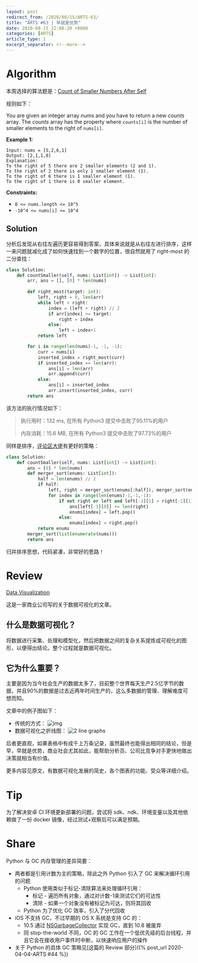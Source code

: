 ```yaml
---
layout: post
redirect_from: /2020/08/15/ARTS-63/
title: "ARTS #63 | 早就是优势"
date: 2020-08-15 22:08:20 +0800
categories: [ARTS]
article_type: 1
excerpt_separator: <!--more-->
---
```



# Algorithm

本周选择的算法题是：[Count of Smaller Numbers After Self](https://leetcode.com/problems/count-of-smaller-numbers-after-self/)

<!--more-->

规则如下：

You are given an integer array *nums* and you have to return a new *counts* array. The *counts* array has the property where `counts[i]` is the number of smaller elements to the right of `nums[i]`.

 

**Example 1:**

```
Input: nums = [5,2,6,1]
Output: [2,1,1,0]
Explanation:
To the right of 5 there are 2 smaller elements (2 and 1).
To the right of 2 there is only 1 smaller element (1).
To the right of 6 there is 1 smaller element (1).
To the right of 1 there is 0 smaller element.
```

 

**Constraints:**

- `0 <= nums.length <= 10^5`
- `-10^4 <= nums[i] <= 10^4`

## Solution

分析后发现从右往左遍历更容易得到答案，具体来说就是从右往左进行排序，这样一来问题就减化成了如何快速找到一个数字的位置，很自然就用了 right-most 的二分查找：

```python
class Solution:
    def countSmaller(self, nums: List[int]) -> List[int]:
        arr, ans = [], [0] * len(nums)
            
        def right_most(target: int):
            left, right = 0, len(arr)
            while left < right:
                index = (left + right) // 2
                if arr[index] >= target:
                    right = index
                else:
                    left = index+1
            return left

        for i in range(len(nums)-1, -1, -1):
            curr = nums[i]
            inserted_index = right_most(curr)
            if inserted_index == len(arr):
                ans[i] = len(arr)
                arr.append(curr)
            else:
                ans[i] = inserted_index
                arr.insert(inserted_index, curr)
        return ans
```

该方法的执行情况如下：

> 执行用时：132 ms, 在所有 Python3 提交中击败了95.11%的用户
>
> 内存消耗：15.6 MB, 在所有 Python3 提交中击败了97.73%的用户

同样是排序，[评论区大佬](https://leetcode.com/problems/count-of-smaller-numbers-after-self/discuss/76584/Mergesort-solution)有更好的策略：

```python
class Solution:
    def countSmaller(self, nums: List[int]) -> List[int]:
        ans = [0] * len(nums)
        def merger_sort(enums: List[int]):
            half = len(enums) // 2
            if half:
                left, right = merger_sort(enums[:half]), merger_sort(enums[half:])
                for index in range(len(enums)-1,-1,-1):
                    if not right or left and left[-1][1] > right[-1][1]:
                        ans[left[-1][0]] += len(right)
                        enums[index] = left.pop()
                    else:
                        enums[index] = right.pop()
            return enums
        merger_sort(list(enumerate(nums)))
        return ans
```

归并排序思想，代码紧凑，非常好的思路！

# Review

[Data Visualization](https://www.microstrategy.com/us/resources/introductory-guides/data-visualization-what-it-is-and-why-we-use-it)

这是一家商业公司写的关于数据可视化的文章。

## 什么是数据可视化？

将数据进行采集、处理和模型化，然后把数据之间的复杂关系提炼成可视化的图形，以便得出结论。整个过程就是数据可视化。

## 它为什么重要？

主要是因为当今社会生产的数据太多了，目前整个世界每天生产2.5亿字节的数据，并且90%的数据是过去近两年时间生产的，这么多数据的管理、理解难度可想而知。

文章中的例子图如下：

- 传统的方式：
  ![img](https://www.microstrategy.com/getmedia/34b60a28-b911-4594-9922-f62750bb9b1f/revenue-jackets-socks-grid)
- 数据可视化之折线图：
  ![2 line graphs](https://www.microstrategy.com/getmedia/278348ff-ca59-4130-9688-9ca16a7d24bc/revenue-jackets-socks-line-graph)

后者更直观，如果表格中有成千上万条记录，虽然最终也能得出相同的结论，但是早，早就是优势，商业社会尤其如此，能帮助分析员、公司比竞争对手更快地做出决策就相当有价值。

更多内容见原文，有数据可视化发展的简史，各个图表的功能、受众等详细介绍。

# Tip

为了解决安卓 CI 环境更新部署的问题，尝试将 sdk、ndk、环境变量以及其他依赖做了一份 docker 镜像，经过测试+观察后可以满足预期。

# Share

Python 与 OC 内存管理的差异简要：

- 两者都是引用计数为主的策略，除此之外 Python 引入了 GC 来解决循环引用的问题
  - Python 使用类似于标记-清除算法来处理循环引用：
    - 标记 - 遍历所有对象，通过对计数-1来测试它们的可达性
    - 清除 - 如果一个对象没有被标记为可达，则将其回收
  - Python 为了优化 GC 效率，引入了分代回收
- iOS 不支持 GC，不过早期的 OS X 系统是支持 GC 的：
  - 10.5 通过 [NSGarbageCollector](https://developer.apple.com/documentation/foundation/nsgarbagecollector) 实现 GC，直到 10.8 被废弃
  - 同 stop-the-world 不同，OC 的 GC 工作在一个低优先级的后台线程，并且它会在接收用户事件时中断，以快速响应用户的操作
- 关于 Python 的具体 GC 策略见[这篇的 Review 部分]({% post_url 2020-04-04-ARTS #44 %})